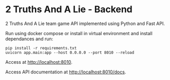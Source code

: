 # 2 Truths And A Lie - Backend

2 Truths And A Lie team game API implemented using Python and Fast API.

Run using docker compose or install in virtual environment and install dependances and run:

```
pip install -r requirements.txt
uvicorn app.main:app --host 0.0.0.0 --port 8010 --reload
```

Access at [http://localhost:8010](http://localhost:8010).

Access API documentation at [http://localhost:8010/docs](http://localhost:8010/docs).